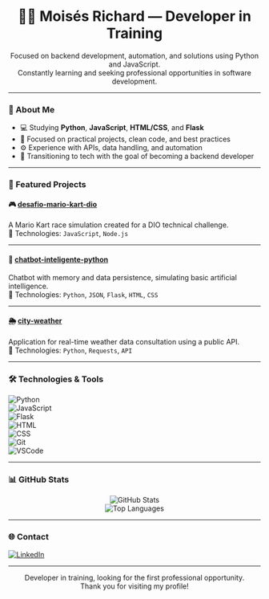 <h1 align="center">👨‍💻 Moisés Richard — Developer in Training</h1>

<p align="center">
  Focused on backend development, automation, and solutions using Python and JavaScript.<br>
  Constantly learning and seeking professional opportunities in software development.
</p>

---

### 🧠 About Me

- 💻 Studying **Python**, **JavaScript**, **HTML/CSS**, and **Flask**  
- 🔁 Focused on practical projects, clean code, and best practices  
- ⚙️ Experience with APIs, data handling, and automation  
- 🎯 Transitioning to tech with the goal of becoming a backend developer  

---

### 💼 Featured Projects

#### 🎮 [desafio-mario-kart-dio](https://github.com/moisesgsr/desafio-mario-kart-dio)  
A Mario Kart race simulation created for a DIO technical challenge.  
🔧 Technologies: `JavaScript`, `Node.js`  

---

#### 🤖 [chatbot-inteligente-python](https://github.com/moisesgsr/chatbot-inteligente-python)  
Chatbot with memory and data persistence, simulating basic artificial intelligence.  
🔧 Technologies: `Python`, `JSON`, `Flask`, `HTML`, `CSS`  

---

#### 🌦️ [city-weather](https://github.com/moisesgsr/city-weather)  
Application for real-time weather data consultation using a public API.  
🔧 Technologies: `Python`, `Requests`, `API`  

---

### 🛠️ Technologies & Tools

![Python](https://img.shields.io/badge/Python-3776AB?style=for-the-badge&logo=python&logoColor=white)  
![JavaScript](https://img.shields.io/badge/JavaScript-F7DF1E?style=for-the-badge&logo=javascript&logoColor=black)  
![Flask](https://img.shields.io/badge/Flask-000000?style=for-the-badge&logo=flask&logoColor=white)  
![HTML](https://img.shields.io/badge/HTML-E34F26?style=for-the-badge&logo=html5&logoColor=white)  
![CSS](https://img.shields.io/badge/CSS-1572B6?style=for-the-badge&logo=css3&logoColor=white)  
![Git](https://img.shields.io/badge/Git-F05032?style=for-the-badge&logo=git&logoColor=white)  
![VSCode](https://img.shields.io/badge/VSCode-007ACC?style=for-the-badge&logo=visual-studio-code&logoColor=white)  

---

### 📊 GitHub Stats

<p align="center">
  <img src="https://github-readme-stats.vercel.app/api?username=moisesgsr&show_icons=true&theme=radical" alt="GitHub Stats"/>
  <br>
  <img src="https://github-readme-stats.vercel.app/api/top-langs/?username=moisesgsr&layout=compact&theme=radical" alt="Top Languages"/>
</p>

---

### 🌐 Contact

[![LinkedIn](https://img.shields.io/badge/-LinkedIn-blue?style=for-the-badge&logo=linkedin&logoColor=white)](https://www.linkedin.com/in/richardmoisees)

---

<p align="center">
  Developer in training, looking for the first professional opportunity.<br>
  Thank you for visiting my profile!
</p>
